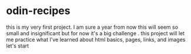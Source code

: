 # odin-recipes
this is my very first project. I am sure a year from now this will seem so small and insignificant but for now it's a big challenge .
 this project will let me practice what I've learned about html basics, pages, links, and images 
 let's start